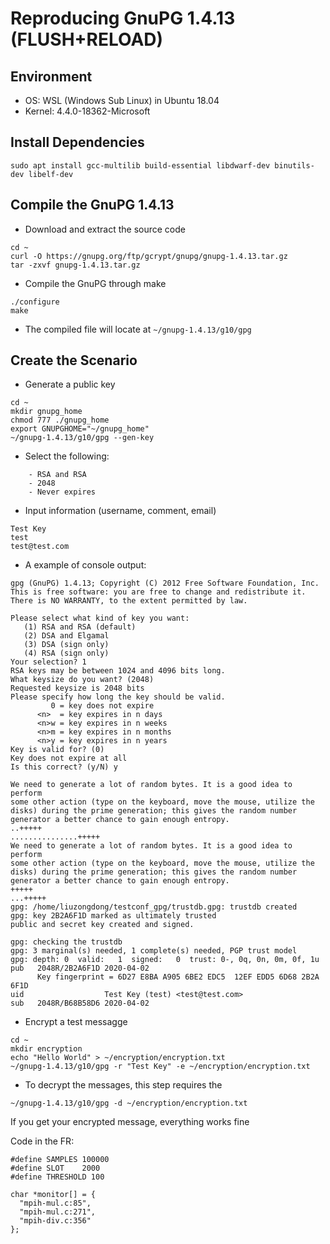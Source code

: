 # Reproducing GnuPG 1.4.13 (FLUSH+RELOAD)

## Environment

- OS: WSL (Windows Sub Linux) in Ubuntu 18.04
- Kernel: 4.4.0-18362-Microsoft

## Install Dependencies

```
sudo apt install gcc-multilib build-essential libdwarf-dev binutils-dev libelf-dev
```

## Compile the GnuPG 1.4.13

- Download and extract the source code

```
cd ~
curl -O https://gnupg.org/ftp/gcrypt/gnupg/gnupg-1.4.13.tar.gz
tar -zxvf gnupg-1.4.13.tar.gz
```
- Compile the GnuPG through make
```
./configure
make
```
- The compiled file will locate at `~/gnupg-1.4.13/g10/gpg`

## Create the Scenario

- Generate a public key

```
cd ~
mkdir gnupg_home
chmod 777 ./gnupg_home
export GNUPGHOME="~/gnupg_home"
~/gnupg-1.4.13/g10/gpg --gen-key
```
- Select the following:
```
    - RSA and RSA
    - 2048
    - Never expires
```

- Input information (username, comment, email)

```
Test Key
test
test@test.com
```

- A example of console output:

```
gpg (GnuPG) 1.4.13; Copyright (C) 2012 Free Software Foundation, Inc.
This is free software: you are free to change and redistribute it.
There is NO WARRANTY, to the extent permitted by law.

Please select what kind of key you want:
   (1) RSA and RSA (default)
   (2) DSA and Elgamal
   (3) DSA (sign only)
   (4) RSA (sign only)
Your selection? 1
RSA keys may be between 1024 and 4096 bits long.
What keysize do you want? (2048)
Requested keysize is 2048 bits
Please specify how long the key should be valid.
         0 = key does not expire
      <n>  = key expires in n days
      <n>w = key expires in n weeks
      <n>m = key expires in n months
      <n>y = key expires in n years
Key is valid for? (0)
Key does not expire at all
Is this correct? (y/N) y

We need to generate a lot of random bytes. It is a good idea to perform
some other action (type on the keyboard, move the mouse, utilize the
disks) during the prime generation; this gives the random number
generator a better chance to gain enough entropy.
..+++++
...............+++++
We need to generate a lot of random bytes. It is a good idea to perform
some other action (type on the keyboard, move the mouse, utilize the
disks) during the prime generation; this gives the random number
generator a better chance to gain enough entropy.
+++++
...+++++
gpg: /home/liuzongdong/testconf_gpg/trustdb.gpg: trustdb created
gpg: key 2B2A6F1D marked as ultimately trusted
public and secret key created and signed.

gpg: checking the trustdb
gpg: 3 marginal(s) needed, 1 complete(s) needed, PGP trust model
gpg: depth: 0  valid:   1  signed:   0  trust: 0-, 0q, 0n, 0m, 0f, 1u
pub   2048R/2B2A6F1D 2020-04-02
      Key fingerprint = 6D27 E8BA A905 6BE2 EDC5  12EF EDD5 6D68 2B2A 6F1D
uid                  Test Key (test) <test@test.com>
sub   2048R/B68B58D6 2020-04-02
```
- Encrypt a test messagge

```
cd ~
mkdir encryption
echo "Hello World" > ~/encryption/encryption.txt
~/gnupg-1.4.13/g10/gpg -r "Test Key" -e ~/encryption/encryption.txt
```

- To decrypt the messages, this step requires the  

```
~/gnupg-1.4.13/g10/gpg -d ~/encryption/encryption.txt
```
If you get your encrypted message, everything works fine

Code in the FR:

```
#define SAMPLES 100000
#define SLOT	2000
#define THRESHOLD 100

char *monitor[] = {
  "mpih-mul.c:85",
  "mpih-mul.c:271",
  "mpih-div.c:356"
};
```
